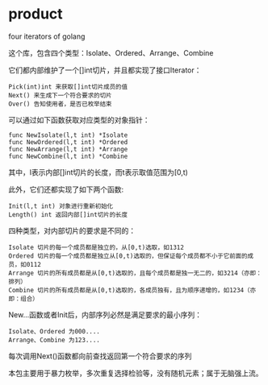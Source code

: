 product
=======

four iterators of golang

这个库，包含四个类型：Isolate、Ordered、Arrange、Combine

它们都内部维护了一个[]int切片，并且都实现了接口Iterator：
    
    Pick(int)int 来获取[]int切片成员的值
    Next() 来生成下一个符合要求的切片
    Over() 告知使用者，是否已枚举结束
    
可以通过如下函数获取对应类型的对象指针：

    func NewIsolate(l,t int) *Isolate
    func NewOrdered(l,t int) *Ordered
    func NewArrange(l,t int) *Arrange
    func NewCombine(l,t int) *Combine
    
其中，l表示内部[]int切片的长度，而t表示取值范围为[0,t)

此外，它们还都实现了如下两个函数:
    
    Init(l,t int) 对象进行重新初始化
    Length() int 返回内部[]int切片的长度
    
四种类型，对内部切片的要求是不同的：
    
    Isolate 切片的每一个成员都是独立的，从[0,t)选取，如1312
    Ordered 切片的每一个成员都是独立从[0,t)选取的，但保证每个成员都不小于它前面的成员，如0112
    Arrange 切片的所有成员都是从[0,t)选取的，且每个成员都是独一无二的，如3214（亦即：排列）
    Combine 切片的所有成员都是从[0,t)选取的，各成员独有，且为顺序递增的，如1234（亦即：组合）

New...函数或者Init后，内部序列必然是满足要求的最小序列：

    Isolate、Ordered 为000....
    Arrange、Combine 为123....

每次调用Next()函数都向前查找返回第一个符合要求的序列
    
本包主要用于暴力枚举，多次重复选择检验等，没有随机元素；属于无脑强上流。
